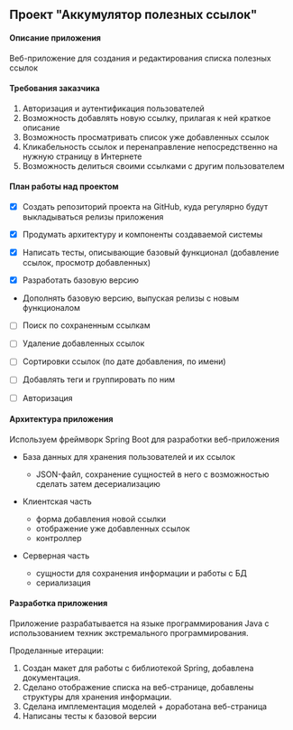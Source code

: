 ## Проект "Аккумулятор полезных ссылок"

#### Описание приложения
Веб-приложение для создания и редактирования списка полезных ссылок

#### Требования заказчика
1. Авторизация и аутентификация пользователей 
2. Возможность добавлять новую ссылку, прилагая к ней краткое описание
3. Возможность просматривать список уже добавленных ссылок
4. Кликабельность ссылок и перенаправление непосредственно на нужную страницу в Интернете
5. Возможность делиться своими ссылками с другим пользователем

#### План работы над проектом
- [x] Создать репозиторий проекта на GitHub, куда регулярно будут выкладываться релизы приложения

- [x] Продумать архитектуру и компоненты создаваемой системы

- [x] Написать тесты, описывающие базовый функционал (добавление ссылок, просмотр добавленных)

- [x] Разработать базовую версию

- Дополнять базовую версию, выпуская релизы с новым функционалом 

- [ ] Поиск по сохраненным ссылкам

- [ ] Удаление добавленных ссылок

- [ ] Сортировки ссылок (по дате добавления, по имени)

- [ ] Добавлять теги и группировать по ним

- [ ] Авторизация

#### Архитектура приложения
Используем фреймворк Spring Boot для разработки веб-приложения
- База данных для хранения пользователей и их ссылок 
  - JSON-файл, сохранение сущностей в него с возможностью сделать затем десериализацию
- Клиентская часть
  - форма добавления новой ссылки
  - отображение уже добавленных ссылок
  - контроллер
  
- Серверная часть
  - сущности для сохранения информации и работы с БД
  - сериализация

#### Разработка приложения
Приложение разрабатывается на языке программирования Java с использованием техник экстремального программирования.

Проделанные итерации:
1. Создан макет для работы с библиотекой Spring, добавлена документация.
2. Сделано отображение списка на веб-странице, добавлены структуры для хранения информации.
3. Сделана имплементация моделей + доработана веб-страница
4. Написаны тесты к базовой версии

